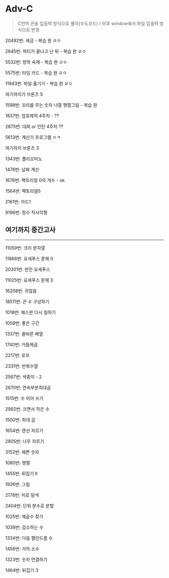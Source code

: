 # Adv-C

> C언어 콘솔 입출력 방식으로 풀이(수도코드) / 이후 window에서 파일 입출력 방식으로 변경

20492번: 세금 - 복습 완 ㄹㅇ

2845번: 파티가 끝나고 난 뒤 - 복습 완 ㄹㅇ

5532번: 방학 숙제 - 복습 완 ㄹㅇ

5575번: 타임 카드 - 복습 완 ㄹㅇ

11943번: 파일 옮기기 - 복습 완 ㄹㅇ

여기까지가 브론즈 5

1598번: 꼬리를 무는 숫자 나열  행렬그림 - 복습 완

1837번: 암호제작 4주차 - ??

2875번: 대회 or 인턴 4주차  ??

5613번: 계산기 프로그램 ㅇㅋ

여기까지 브론즈 3

1343번: 폴리오미노 

1476번: 날짜 계산 

1676번: 팩토리얼 0의 개수 - ok

1564번: 팩토리얼5 

2161번: 카드1 

9196번: 정수 직사각형 

## 여기까지 중간고사

-----

11059번: 크리 문자열

11866번: 요세푸스 문제 0

20301번: 반전 요세푸스

11025번: 요세푸스 문제 3

16208번: 귀찮음

18511번: 큰 수 구성하기

1018번: 체스판 다시 칠하기

1059번: 좋은 구간

1337번: 올바른 배열

1740번: 거듭제곱

2217번: 로프

2331번: 반복수열

2567번: 색종이 - 2

2670번: 연속부분최대곱

1515번: 수 이어 쓰기

2992번: 크면서 작은 수

1500번: 최대 곱

1654번: 랜선 자르기

2805번: 나무 자르기

3152번: 예쁜 숫자

1080번: 행렬

1455번: 뒤집기 II

1926번: 그림

2178번: 미로 탐색

2404번: 단위 분수로 분할

1025번: 제곱수 찾기

1038번: 감소하는 수

1334번: 다음 팰린드롬 수

1456번: 거의 소수

1323번: 숫자 연결하기

1464번: 뒤집기 3

